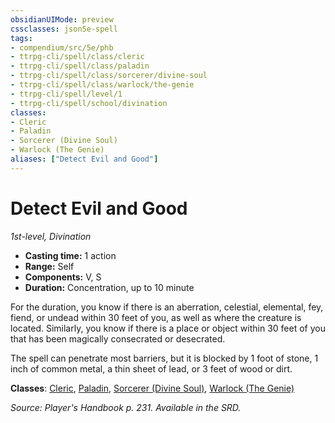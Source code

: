 ```yaml
---
obsidianUIMode: preview
cssclasses: json5e-spell
tags:
- compendium/src/5e/phb
- ttrpg-cli/spell/class/cleric
- ttrpg-cli/spell/class/paladin
- ttrpg-cli/spell/class/sorcerer/divine-soul
- ttrpg-cli/spell/class/warlock/the-genie
- ttrpg-cli/spell/level/1
- ttrpg-cli/spell/school/divination
classes:
- Cleric
- Paladin
- Sorcerer (Divine Soul)
- Warlock (The Genie)
aliases: ["Detect Evil and Good"]
---
```

# Detect Evil and Good
*1st-level, Divination*  

- **Casting time:** 1 action
- **Range:** Self
- **Components:** V, S
- **Duration:** Concentration, up to 10 minute

For the duration, you know if there is an aberration, celestial, elemental, fey, fiend, or undead within 30 feet of you, as well as where the creature is located. Similarly, you know if there is a place or object within 30 feet of you that has been magically consecrated or desecrated.

The spell can penetrate most barriers, but it is blocked by 1 foot of stone, 1 inch of common metal, a thin sheet of lead, or 3 feet of wood or dirt.

**Classes**: [Cleric](/3-Mechanics/CLI/classes/cleric.md), [Paladin](/3-Mechanics/CLI/classes/paladin.md), [Sorcerer (Divine Soul)](/3-Mechanics/CLI/classes/sorcerer-divine-soul-xge.md), [Warlock (The Genie)](/3-Mechanics/CLI/classes/warlock-the-genie-tce.md)

*Source: Player's Handbook p. 231. Available in the SRD.*